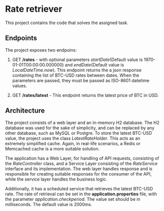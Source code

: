 # Rate retriever

This project contains the code that solves the assigned task.

## Endpoints

The project exposes two endpoins:
1. GET **/rates** - with optional parameters *startDate*(Default value is 1970-01-01T00:00:00.000000) and *endDate*(Default value is *LocalDateTime.now*). 
This endpoint returns the a json response containing the list of BTC-USD rates between dates. When the parameters are passed, they must be passed as ISO-8601 datetime values. 

2. GET **/rates/latest** - This endpoint returns the latest price of BTC in USD. 
## Architecture

The project consists of a web layer and an in-memory H2 database. The H2 database was used for the sake of simplicity, and
can be replaced by any other database, such as MySQL or Postgre. To store the latest BTC-USD value, the project uses the class 
*LatestRateHolder*. This acts as an extremely simplified cache. Again, in real-life scenarios, a Redis or Memcached cache is 
a more suitable solution.

The application has a Web Layer, for handling of API requests, consisting of the  *RateController* class, and a Service Layer
consisting of the *RateService* interface and its implementation. The web layer handles response and is responsible for creating
suitable responses for the consumer of the API, while the service layer handles the business logic.

Additionally, it has a scheduled service that retrieves the latest BTC-USD rate. The rate of retrieval can be set in the
**application.properties** file, with the parameter *application.checkperiod*. The value set should be in milliseconds. The default
value is 2000ms.